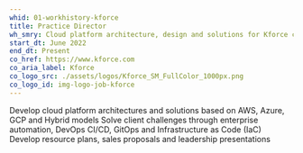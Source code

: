 ```yaml
---
whid: 01-workhistory-kforce
title: Practice Director
wh_smry: Cloud platform architecture, design and solutions for Kforce clients
start_dt: June 2022
end_dt: Present
co_href: https://www.kforce.com
co_aria_label: Kforce
co_logo_src: ./assets/logos/Kforce_SM_FullColor_1000px.png
co_logo_id: img-logo-job-kforce
---
```

Develop cloud platform architectures and solutions based on AWS, Azure, GCP and Hybrid models
Solve client challenges through enterprise automation, DevOps CI/CD, GitOps and Infrastructure as Code (IaC)
Develop resource plans, sales proposals and leadership presentations